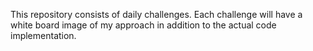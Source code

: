 This repository consists of daily challenges. Each challenge will have a white board image of my approach in addition to the actual code implementation.
